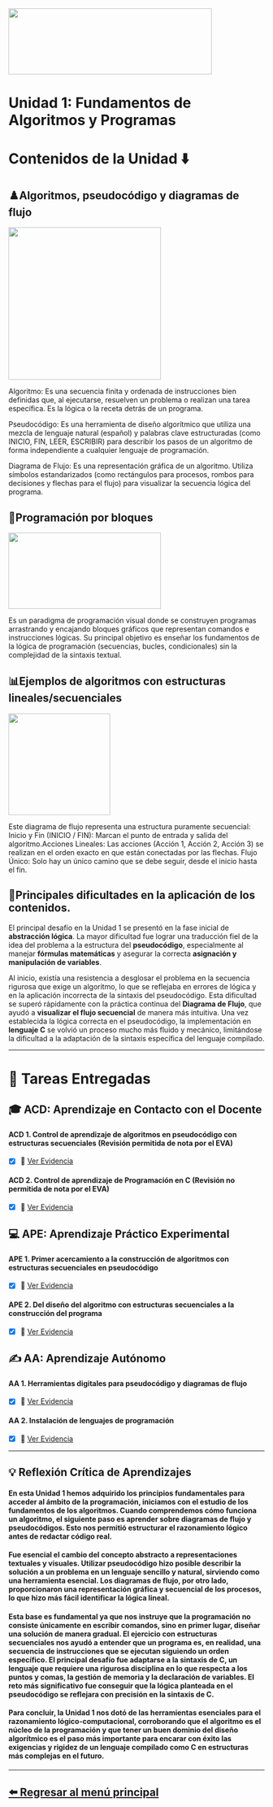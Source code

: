 <img src="https://inscripciones.unl.edu.ec/images/logo_unl.png" width="400" height="130">

# Unidad 1: Fundamentos de Algoritmos y Programas

# Contenidos de la Unidad ⬇️
##  ♟️**Algoritmos, pseudocódigo y diagramas de flujo** 

<img src="https://belver.clavijero.edu.mx/cursos/nme/semestre2/informatica_2/s2/contenidos/esquema18.png" width="300"/>  

Algoritmo: Es una secuencia finita y ordenada de instrucciones bien definidas que, al ejecutarse, resuelven un problema o realizan una tarea específica. Es la lógica o la receta detrás de un programa.

Pseudocódigo: Es una herramienta de diseño algorítmico que utiliza una mezcla de lenguaje natural (español) y palabras clave estructuradas (como INICIO, FIN, LEER, ESCRIBIR) para describir los pasos de un algoritmo de forma independiente a cualquier lenguaje de programación.

Diagrama de Flujo: Es una representación gráfica de un algoritmo. Utiliza símbolos estandarizados (como rectángulos para procesos, rombos para decisiones y flechas para el flujo) para visualizar la secuencia lógica del programa.
## 🧊**Programación por bloques**

<img src="https://blogger.googleusercontent.com/img/b/R29vZ2xl/AVvXsEgZo0i1LhR4eLvFwxStv9bSmj69YEA_U8V3gWb3LaSt_RX1_Qu56pyArvpL6kIKN4Xqj5kFCtoiJsEcBL8fX1gIIMfxejbUx8ezJrh9RC2Uk49KGxf6Fg92Lm4Qc2c9_f6Ee1p0kJV5Fv8/s1600/bloques.png" width="300" height="150"/>


Es un paradigma de programación visual donde se construyen programas arrastrando y encajando bloques gráficos que representan comandos e instrucciones lógicas. Su principal objetivo es enseñar los fundamentos de la lógica de programación (secuencias, bucles, condicionales) sin la complejidad de la sintaxis textual.

## 📊**Ejemplos de algoritmos con estructuras lineales/secuenciales**
    
 <img src="https://static.wikia.nocookie.net/fundamentos/images/7/75/Algo.png/revision/latest?cb=20130508005832&path-prefix=es" width="200" height="200"/>

Este diagrama de flujo representa una estructura puramente secuencial: Inicio y Fin ($\mathbf{\text{INICIO / FIN}}$): Marcan el punto de entrada y salida del algoritmo.Acciones Lineales: Las acciones (Acción 1, Acción  2, Acción  3) se realizan en el orden exacto en que están conectadas por las flechas.
Flujo Único: Solo hay un único camino que se debe seguir, desde el inicio hasta el fin.

##  🚨**Principales dificultades en la aplicación de los contenidos.**

El principal desafío en la Unidad 1 se presentó en la fase inicial de **abstracción lógica**. La mayor dificultad fue lograr una traducción fiel de la idea del problema a la estructura del **pseudocódigo**, especialmente al manejar **fórmulas matemáticas** y asegurar la correcta **asignación y manipulación de variables**.

Al inicio, existía una resistencia a desglosar el problema en la secuencia rigurosa que exige un algoritmo, lo que se reflejaba en errores de lógica y en la aplicación incorrecta de la sintaxis del pseudocódigo.
Esta dificultad se superó rápidamente con la práctica continua del **Diagrama de Flujo**, que ayudó a **visualizar el flujo secuencial** de manera más intuitiva. Una vez establecida la lógica correcta en el pseudocódigo, la implementación en **lenguaje C** se volvió un proceso mucho más fluido y mecánico, limitándose la dificultad a la adaptación de la sintaxis específica del lenguaje compilado.


<hr>

# 📑 Tareas Entregadas

## 🎓 ACD: Aprendizaje en Contacto con el Docente
#### ACD 1. Control de aprendizaje de algoritmos en pseudocódigo con estructuras secuenciales (Revisión permitida de nota por el EVA)
- [x] 📎 [Ver Evidencia](assets/ACD_1.png) 
#### ACD 2. Control de aprendizaje de Programación en C (Revisión no permitida de nota por el EVA)
- [x] 📎 [Ver Evidencia](assets/ACD_2.png) 

## 💻 APE: Aprendizaje Práctico Experimental
#### APE 1. Primer acercamiento a la construcción de algoritmos con estructuras secuenciales en pseudocódigo
- [x] 📎 [Ver Evidencia](assets/APE_1.pdf)

#### APE 2. Del diseño del algoritmo con estructuras secuenciales a la construcción del programa
- [x] 📎 [Ver Evidencia](assets/APE_2.pdf)


## ✍️ AA: Aprendizaje Autónomo
#### AA 1. Herramientas digitales para pseudocódigo y diagramas de flujo
- [x] 📎 [Ver Evidencia](assets/AA_1.pdf)

#### AA 2. Instalación de lenguajes de programación
- [x] 📎 [Ver Evidencia](assets/AA_2.pdf)

<hr>

## 💡 Reflexión Crítica de Aprendizajes

#### En esta Unidad 1 hemos adquirido los principios fundamentales para acceder al ámbito de la programación, iniciamos con el estudio de los fundamentos de los algoritmos. Cuando comprendemos cómo funciona un algoritmo, el siguiente paso es aprender sobre diagramas de flujo y pseudocódigos. Esto nos permitió estructurar el razonamiento lógico antes de redactar código real.  
#### Fue esencial el cambio del concepto abstracto a representaciones textuales y visuales. Utilizar pseudocódigo hizo posible describir la solución a un problema en un lenguaje sencillo y natural, sirviendo como una herramienta esencial. Los diagramas de flujo, por otro lado, proporcionaron una representación gráfica y secuencial de los procesos, lo que hizo más fácil identificar la lógica lineal.
#### Esta base es fundamental ya que nos instruye que la programación no consiste únicamente en escribir comandos, sino en primer lugar, diseñar una solución de manera gradual. El ejercicio con estructuras secuenciales nos ayudó a entender que un programa es, en realidad, una secuencia de instrucciones que se ejecutan siguiendo un orden específico. El principal desafío fue adaptarse a la sintaxis de C, un lenguaje que requiere una rigurosa disciplina en lo que respecta a los puntos y comas, la gestión de memoria y la declaración de variables. El reto más significativo fue conseguir que la lógica planteada en el pseudocódigo se reflejara con precisión en la sintaxis de C.
#### Para concluir, la Unidad 1 nos dotó de las herramientas esenciales para el razonamiento lógico-computacional, corroborando que el algoritmo es el núcleo de la programación y que tener un buen dominio del diseño algorítmico es el paso más importante para encarar con éxito las exigencias y rigidez de un lenguaje compilado como C en estructuras más complejas en el futuro. 

<hr>

## [⬅️ Regresar al menú principal](index.md)
